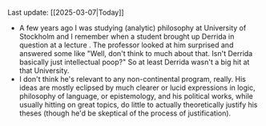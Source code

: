 Last update:
[[2025-03-07|Today]]

- A few years ago I was studying (analytic) philosophy at University of Stockholm and I remember when a student brought up Derrida in question at a lecture . The professor looked at him surprised and answered some like "Well, don't think to much about that. Isn't Derrida basically just intellectual poop?" So at least Derrida wasn't a big hit at that University.
- I don't think he's relevant to any non-continental program, really. His ideas are mostly eclipsed by much clearer or lucid expressions in logic, philosophy of language, or epistemology, and his political works, while usually hitting on great topics, do little to actually theoretically justify his theses (though he'd be skeptical of the process of justification).